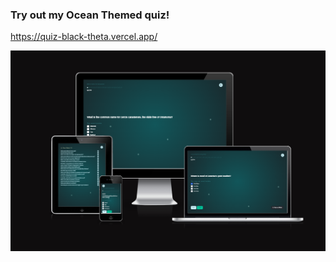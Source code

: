 ### Try out my Ocean Themed quiz! ###
https://quiz-black-theta.vercel.app/

![alt text](https://raw.githubusercontent.com/jooedvard/quiz/master/pic1.png?raw=true)

